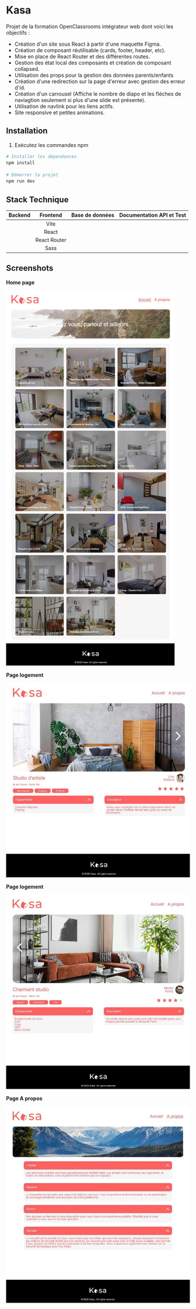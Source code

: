 # Kasa

Projet de la formation OpenClassrooms intégrateur web dont voici les objectifs :

- Création d'un site sous React à partir d'une maquette Figma.
- Création de composant réutilisable (cards, footer, header, etc).
- Mise en place de React Router et des différentes routes.
- Gestion des état local des composants et création de composant collapsed.
- Utilisation des props pour la gestion des données parents/enfants
- Création d'une redirection sur la page d'erreur avec gestion des erreur d'id.
- Création d'un carrousel (Affiche le nombre de diapo et les fléches de naviagtion seulement si plus d'une slide est présente).
- Utilisation de navlink pour les liens actifs.
- Site responsive et petites animations.

## Installation

1. Exécutez les commandes npm

```bash
# Installer les dépendances
npm install

# Démarrer le projet
npm run dev

```

## Stack Technique

|  Backend   |   Frontend   | Base de données | Documentation API et Test |
|:----------:|:------------:|:---------------:|:-------------------------:|
|  |     Vite     |                 |                   |
|  |    React     |                 |                   |
|  | React Router |                 |                   |
|  |     Sass     |               |                     |

## Screenshots

**Home page**

![Kasa home page](https://github.com/Yelhie/Kasa/blob/master/screenshot/kasa_24121510.jpg)

**Page logement**

![Kasa page logement](https://github.com/Yelhie/Kasa/blob/master/screenshot/kasa_24121406.jpg)

**Page logement**

![Kasa page logement](https://github.com/Yelhie/Kasa/blob/master/screenshot/kasa_24121431.jpg)

**Page A propos**

![Kasa page a propos](https://github.com/Yelhie/Kasa/blob/master/screenshot/kasa_24121547.jpg)
